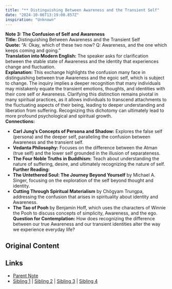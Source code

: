 ```yaml
---
title: "** Distinguishing Between Awareness and the Transient Self"
date: "2024-10-06T13:19:00.857Z"
inspiration: "Unknown"
---
```


  
**Note 3: The Confusion of Self and Awareness**  
**Title:** Distinguishing Between Awareness and the Transient Self  
**Quote:** “A: Okay, which of these two now? Q: Awareness, and the one which keeps coming and going.”  
**Translation into Modern English:** The speaker asks for clarification between the stable state of Awareness and the identity that experiences change and fluctuation.  
**Explanation:** This exchange highlights the confusion many face in distinguishing between true Awareness and the egoic self, which is subject to change. The inquiry implies a deeper recognition that many individuals may mistakenly equate the transient emotions, thoughts, and identities with their core self or Awareness. Clarifying this distinction remains pivotal in many spiritual practices, as it allows individuals to transcend attachments to the fluctuating aspects of their being, leading to deeper understanding and liberation from suffering. Recognizing this dichotomy can ultimately lead to more profound psychological and spiritual growth.  
**Connections:**  
- **Carl Jung’s Concepts of Persona and Shadow:** Explores the false self (persona) and the deeper self, paralleling the confusion between Awareness and the transient self.  
- **Vedanta Philosophy:** Focuses on the difference between the Atman (true self) and the lower self grounded in the illusion of separateness.  
- **The Four Noble Truths in Buddhism:** Teach about understanding the nature of suffering, desire, and ultimately recognizing the nature of self.  
**Further Reading:**  
- **The Untethered Soul: The Journey Beyond Yourself** by Michael A. Singer, focusing on the exploration of the self beyond thought and identity.  
- **Cutting Through Spiritual Materialism** by Chögyam Trungpa, addressing the confusion that arises in spirituality about identity and Awareness.  
- **The Tao of Pooh** by Benjamin Hoff, which uses the characters of Winnie the Pooh to discuss concepts of simplicity, Awareness, and the ego.  
**Question for Contemplation:** How does recognizing the difference between our true Awareness and our transient identities alter the way we experience everyday life?  


## Original Content



## Links

- [Parent Note](/parent-note.md)
- [Sibling 1](/zettel1.md) | [Sibling 2](/zettel2.md) | [Sibling 3](/zettel3.md) | [Sibling 4](/zettel4.md)
